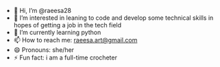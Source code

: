 - 👋 Hi, I’m @raeesa28
- 👀 I’m interested in leaning to code and develop some technical skills in hopes of getting a job in the tech field
- 🌱 I’m currently learning python
- 📫 How to reach me: raeesa.art@gmail.com
- 😄 Pronouns: she/her
- ⚡ Fun fact: i am a full-time crocheter

<!---
raeesa28/raeesa28 is a ✨ special ✨ repository because its `README.md` (this file) appears on your GitHub profile.
You can click the Preview link to take a look at your changes.
--->
